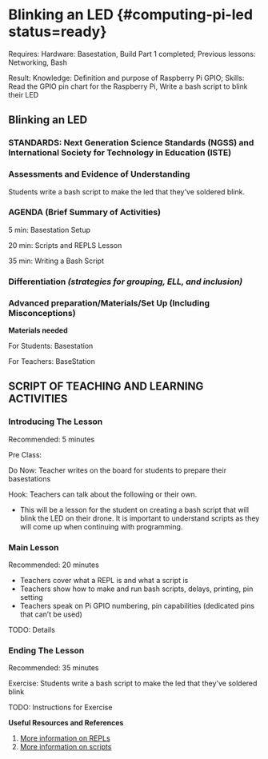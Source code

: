 # Blinking an LED {#computing-pi-led status=ready}

<div class='requirements' markdown='1'>

Requires: Hardware: Basestation, Build Part 1 completed; Previous lessons: Networking, Bash

Result: Knowledge: Definition and purpose of Raspberry Pi GPIO; Skills: Read the GPIO pin chart for the Raspberry Pi, Write a bash script to blink their LED

</div>

## Blinking an LED


### STANDARDS: Next Generation Science Standards (NGSS) and International Society for Technology in Education (ISTE)



### Assessments and Evidence of Understanding

Students write a bash script to make the led that they've soldered blink.

### AGENDA (Brief Summary of Activities)

5 min: Basestation Setup

20 min: Scripts and REPLS Lesson

35 min: Writing a Bash Script

### Differentiation _(strategies for grouping, ELL, and inclusion)_


### Advanced preparation/Materials/Set Up (Including Misconceptions)

**Materials needed**

For Students: Basestation

For Teachers: BaseStation


## SCRIPT OF TEACHING AND LEARNING ACTIVITIES


### Introducing The Lesson

Recommended: 5 minutes

Pre Class:

Do Now: Teacher writes on the board for students to prepare their basestations

Hook: Teachers can talk about the following or their own.

-  This will be a lesson for the student on creating a bash script that will blink the LED on their drone. It is important to understand scripts as they will come up when continuing with programming.


### Main Lesson

Recommended: 20 minutes

- Teachers cover what a REPL is and what a script is
- Teachers show how to make and run bash scripts, delays, printing, pin setting
- Teachers speak on Pi GPIO numbering, pin capabilities (dedicated pins that can’t be used)

TODO: Details

### Ending The Lesson

Recommended: 35 minutes

Exercise: Students write a bash script to make the led that they've soldered blink

TODO: Instructions for Exercise

**Useful Resources and References**
1. [More information on REPLs](https://en.wikipedia.org/wiki/Read%E2%80%93eval%E2%80%93print_loop#:~:text=A%20read%E2%80%93eval%E2%80%93print%20loop,REPL%20environment%20is%20executed%20piecewise.)
2. [More information on scripts](https://techterms.com/definition/script)